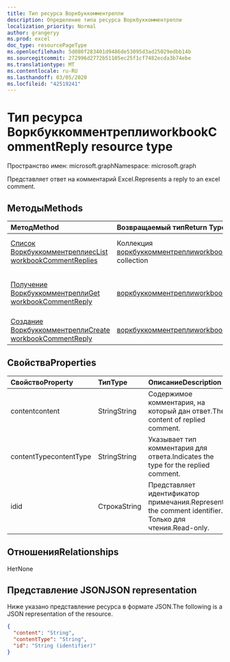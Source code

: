 ```yaml
---
title: Тип ресурса Воркбуккомментрепли
description: Определение типа ресурса Воркбуккомментрепли
localization_priority: Normal
author: grangeryy
ms.prod: excel
doc_type: resourcePageType
ms.openlocfilehash: 5d080f283401d9486de53095d3ad25029edbb14b
ms.sourcegitcommit: 272996d2772b51105ec25f1cf7482ecda3b74ebe
ms.translationtype: MT
ms.contentlocale: ru-RU
ms.lasthandoff: 03/05/2020
ms.locfileid: "42519241"
---
```

# <a name="workbookcommentreply-resource-type"></a><span data-ttu-id="f06e4-103">Тип ресурса Воркбуккомментрепли</span><span class="sxs-lookup"><span data-stu-id="f06e4-103">workbookCommentReply resource type</span></span>

<span data-ttu-id="f06e4-104">Пространство имен: microsoft.graph</span><span class="sxs-lookup"><span data-stu-id="f06e4-104">Namespace: microsoft.graph</span></span>

<span data-ttu-id="f06e4-105">Представляет ответ на комментарий Excel.</span><span class="sxs-lookup"><span data-stu-id="f06e4-105">Represents a reply to an excel comment.</span></span>

## <a name="methods"></a><span data-ttu-id="f06e4-106">Методы</span><span class="sxs-lookup"><span data-stu-id="f06e4-106">Methods</span></span>

| <span data-ttu-id="f06e4-107">Метод</span><span class="sxs-lookup"><span data-stu-id="f06e4-107">Method</span></span>       | <span data-ttu-id="f06e4-108">Возвращаемый тип</span><span class="sxs-lookup"><span data-stu-id="f06e4-108">Return Type</span></span> | <span data-ttu-id="f06e4-109">Описание</span><span class="sxs-lookup"><span data-stu-id="f06e4-109">Description</span></span> |
|:-------------|:------------|:------------|
| [<span data-ttu-id="f06e4-110">Список Воркбуккомментреплиес</span><span class="sxs-lookup"><span data-stu-id="f06e4-110">List workbookCommentReplies</span></span>](../api/workbookcomment-list-replies.md) | <span data-ttu-id="f06e4-111">Коллекция [воркбуккомментрепли](workbookcommentreply.md)</span><span class="sxs-lookup"><span data-stu-id="f06e4-111">[workbookCommentReply](workbookcommentreply.md) collection</span></span> | <span data-ttu-id="f06e4-112">Получение списка объектов воркбуккомментрепли.</span><span class="sxs-lookup"><span data-stu-id="f06e4-112">Retrieve a list of workbookcommentreply objects.</span></span> |
| [<span data-ttu-id="f06e4-113">Получение Воркбуккомментрепли</span><span class="sxs-lookup"><span data-stu-id="f06e4-113">Get workbookCommentReply</span></span>](../api/workbookcommentreply-get.md) | [<span data-ttu-id="f06e4-114">воркбуккомментрепли</span><span class="sxs-lookup"><span data-stu-id="f06e4-114">workbookCommentReply</span></span>](workbookcommentreply.md) | <span data-ttu-id="f06e4-115">Чтение свойств и связей объекта Воркбуккомментрепли.</span><span class="sxs-lookup"><span data-stu-id="f06e4-115">Read properties and relationships of workbookCommentReply object.</span></span> |
| [<span data-ttu-id="f06e4-116">Создание Воркбуккомментрепли</span><span class="sxs-lookup"><span data-stu-id="f06e4-116">Create workbookCommentReply</span></span>](../api/workbookcomment-post-replies.md) | [<span data-ttu-id="f06e4-117">воркбуккомментрепли</span><span class="sxs-lookup"><span data-stu-id="f06e4-117">workbookCommentReply</span></span>](workbookcommentreply.md) | <span data-ttu-id="f06e4-118">Создание нового Воркбуккомментрепли.</span><span class="sxs-lookup"><span data-stu-id="f06e4-118">Create a new workbookCommentReply.</span></span> |

## <a name="properties"></a><span data-ttu-id="f06e4-119">Свойства</span><span class="sxs-lookup"><span data-stu-id="f06e4-119">Properties</span></span>

| <span data-ttu-id="f06e4-120">Свойство</span><span class="sxs-lookup"><span data-stu-id="f06e4-120">Property</span></span>     | <span data-ttu-id="f06e4-121">Тип</span><span class="sxs-lookup"><span data-stu-id="f06e4-121">Type</span></span>        | <span data-ttu-id="f06e4-122">Описание</span><span class="sxs-lookup"><span data-stu-id="f06e4-122">Description</span></span> |
|:-------------|:------------|:------------|
|<span data-ttu-id="f06e4-123">content</span><span class="sxs-lookup"><span data-stu-id="f06e4-123">content</span></span>|<span data-ttu-id="f06e4-124">String</span><span class="sxs-lookup"><span data-stu-id="f06e4-124">String</span></span>|<span data-ttu-id="f06e4-125">Содержимое комментария, на который дан ответ.</span><span class="sxs-lookup"><span data-stu-id="f06e4-125">The content of replied comment.</span></span>|
|<span data-ttu-id="f06e4-126">contentType</span><span class="sxs-lookup"><span data-stu-id="f06e4-126">contentType</span></span>|<span data-ttu-id="f06e4-127">String</span><span class="sxs-lookup"><span data-stu-id="f06e4-127">String</span></span>|<span data-ttu-id="f06e4-128">Указывает тип комментария для ответа.</span><span class="sxs-lookup"><span data-stu-id="f06e4-128">Indicates the type for the replied comment.</span></span>|
|<span data-ttu-id="f06e4-129">id</span><span class="sxs-lookup"><span data-stu-id="f06e4-129">id</span></span>|<span data-ttu-id="f06e4-130">Строка</span><span class="sxs-lookup"><span data-stu-id="f06e4-130">String</span></span>|<span data-ttu-id="f06e4-131">Представляет идентификатор примечания.</span><span class="sxs-lookup"><span data-stu-id="f06e4-131">Represents the comment identifier.</span></span> <span data-ttu-id="f06e4-132">Только для чтения.</span><span class="sxs-lookup"><span data-stu-id="f06e4-132">Read-only.</span></span>|

## <a name="relationships"></a><span data-ttu-id="f06e4-133">Отношения</span><span class="sxs-lookup"><span data-stu-id="f06e4-133">Relationships</span></span>

<span data-ttu-id="f06e4-134">Нет</span><span class="sxs-lookup"><span data-stu-id="f06e4-134">None</span></span>

## <a name="json-representation"></a><span data-ttu-id="f06e4-135">Представление JSON</span><span class="sxs-lookup"><span data-stu-id="f06e4-135">JSON representation</span></span>

<span data-ttu-id="f06e4-136">Ниже указано представление ресурса в формате JSON.</span><span class="sxs-lookup"><span data-stu-id="f06e4-136">The following is a JSON representation of the resource.</span></span>

<!-- {
  "blockType": "resource",
  "optionalProperties": [

  ],
  "@odata.type": "microsoft.graph.workbookCommentReply",
  "baseType": "",
  "keyProperty": "id"
}-->

```json
{
  "content": "String",
  "contentType": "String",
  "id": "String (identifier)"
}
```

<!-- uuid: 16cd6b66-4b1a-43a1-adaf-3a886856ed98
2019-02-04 14:57:30 UTC -->
<!-- {
  "type": "#page.annotation",
  "description": "workbookCommentReply resource",
  "keywords": "",
  "section": "documentation",
  "tocPath": ""
}-->
